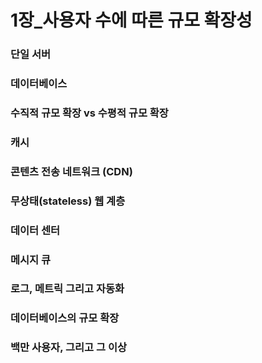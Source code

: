 # 1장_사용자 수에 따른 규모 확장성
### 단일 서버
### 데이터베이스
### 수직적 규모 확장 vs 수평적 규모 확장
### 캐시
### 콘텐츠 전송 네트워크 (CDN)
### 무상태(stateless) 웹 계층
### 데이터 센터
### 메시지 큐
### 로그, 메트릭 그리고 자동화
### 데이터베이스의 규모 확장
### 백만 사용자, 그리고 그 이상
